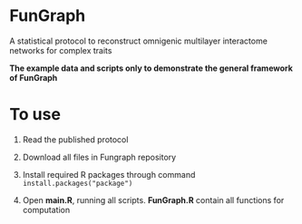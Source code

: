 # FunGraph

A statistical protocol to reconstruct omnigenic multilayer interactome networks for complex traits

**The example data and scripts only to demonstrate the general framework of FunGraph**

# To use

1. Read the published protocol

2. Download all files in Fungraph repository

3. Install required R packages through command `install.packages("package")`

4. Open **main.R**, running all scripts. **FunGraph.R** contain all functions for computation
